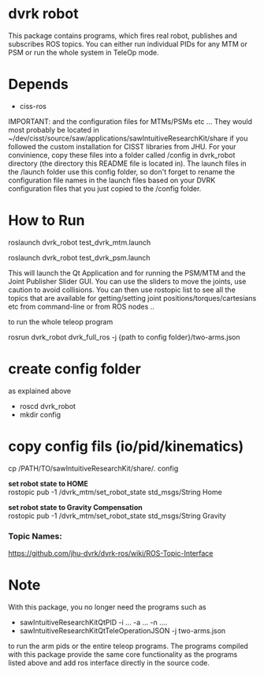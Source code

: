 dvrk robot 
==================
This package contains programs, which fires real robot, publishes and subscribes ROS topics.
You can either run individual PIDs for any MTM or PSM or run the whole system in TeleOp mode.

# Depends  
* ciss-ros 

IMPORTANT:
and the configuration files for MTMs/PSMs etc ... They would most probably be located in 
~/dev/cisst/source/saw/applications/sawIntuitiveResearchKit/share if you followed the custom
installation for CISST libraries from JHU. For your convinience, copy these files into a folder 
called /config in dvrk_robot directory (the directory this README file is located in). The launch files
in the /launch folder use this config folder, so don't forget to rename the configuration file
names in the launch files based on your DVRK configuration files that you just copied to the 
/config folder.

# How to Run 
roslaunch dvrk_robot test_dvrk_mtm.launch

roslaunch dvrk_robot test_dvrk_psm.launch


This will launch the Qt Application and for running the PSM/MTM and the Joint Publisher Slider GUI. You can 
use the sliders to move the joints, use caution to avoid collisions. You can then use rostopic list
to see all the topics that are available for getting/setting joint positions/torques/cartesians etc from 
command-line or from ROS nodes ..

to run the whole teleop program

rosrun dvrk_robot dvrk_full_ros -j {path to config folder}/two-arms.json


# create config folder
as explained above
* roscd dvrk_robot
* mkdir config

# copy config fils (io/pid/kinematics)
cp /PATH/TO/sawIntuitiveResearchKit/share/*.* config 


**set robot state to HOME**  
rostopic pub -1 /dvrk_mtm/set_robot_state std_msgs/String Home

**set robot state to Gravity Compensation**  
rostopic pub -1 /dvrk_mtm/set_robot_state std_msgs/String Gravity

### Topic Names: 
https://github.com/jhu-dvrk/dvrk-ros/wiki/ROS-Topic-Interface


# Note
With this package, you no longer need the programs such as
* sawIntuitiveResearchKitQtPID -i ... -a ... -n ....
* sawIntuitiveResearchKitQtTeleOperationJSON -j two-arms.json

to run the arm pids or the entire teleop programs. The programs compiled with this 
package provide the same core functionality as the programs listed above and add
ros interface directly in the source code.


